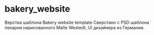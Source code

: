 # bakery_website
Верстка шаблона Bakery website template
Сверстано с PSD шаблона пекарни нарисованного Malte Westedt, UI дизайнера из Германии.